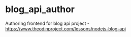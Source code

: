 # blog_api_author
Authoring frontend for blog api project - https://www.theodinproject.com/lessons/nodejs-blog-api
